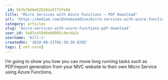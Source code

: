 ```yaml
---
_id: 5b7b7b60e629201e5ff3fe94
title: "Micro Services with Azure Functions — PDF Download"
url: 'https://medium.com/@shemseddine/micro-services-with-azure-functions-pdf-download-dotnet-core-dd90f2dff117'
category: articles
slug: 'micro-services-with-azure-functions-pdf-download'
user_id: 5a83ce59d6eb0005c4ecda2c
username: 'bill-s'
createdOn: '2018-08-21T02:39:28.829Z'
tags: [.net-core]
---
```


I’m going to show you how you can move long running tasks such as PDF/report generation from your MVC website to their own Micro Service using Azure Functions.


